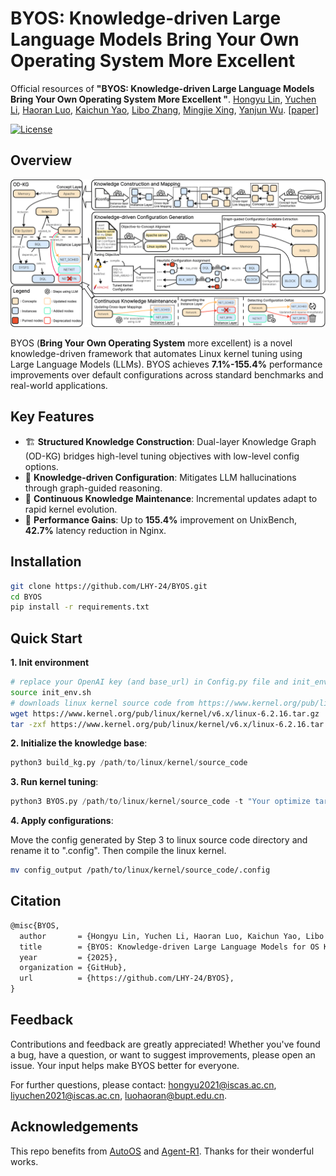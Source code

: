 # BYOS: Knowledge-driven Large Language Models Bring Your Own Operating System More Excellent  

Official resources of **"BYOS: Knowledge-driven Large Language Models Bring Your Own Operating System More Excellent  "**. [Hongyu Lin](https://arxiv.org/search/cs?searchtype=author&query=Lin,+H), [Yuchen Li](https://arxiv.org/search/cs?searchtype=author&query=Li,+Y), [Haoran Luo](https://arxiv.org/search/cs?searchtype=author&query=Luo,+H), [Kaichun Yao](https://arxiv.org/search/cs?searchtype=author&query=Yao,+K), [Libo Zhang](https://arxiv.org/search/cs?searchtype=author&query=Zhang,+L), [Mingjie Xing](https://arxiv.org/search/cs?searchtype=author&query=Xing,+M), [Yanjun Wu](https://arxiv.org/search/cs?searchtype=author&query=Wu,+Y). [[paper](https://arxiv.org/abs/2503.09663)]

[![License](https://img.shields.io/badge/License-Apache%202.0-blue.svg)](https://opensource.org/licenses/Apache-2.0)

## Overview

![Framework](./Figs/Framework.png)

BYOS (**Bring Your Own Operating System** more excellent) is a novel knowledge-driven framework that automates Linux kernel tuning using Large Language Models (LLMs). BYOS achieves **7.1%-155.4%** performance improvements over default configurations across standard benchmarks and real-world applications.

## Key Features

- 🏗️ **Structured Knowledge Construction**: Dual-layer Knowledge Graph (OD-KG) bridges high-level tuning objectives with low-level config options.
- 🧠 **Knowledge-driven Configuration**: Mitigates LLM hallucinations through graph-guided reasoning.
- 🔄 **Continuous Knowledge Maintenance**: Incremental updates adapt to rapid kernel evolution.
- 🚀 **Performance Gains**: Up to **155.4%** improvement on UnixBench, **42.7%** latency reduction in Nginx.

## Installation

```bash
git clone https://github.com/LHY-24/BYOS.git
cd BYOS
pip install -r requirements.txt
```

## Quick Start

**1. Init environment**

```bash
# replace your OpenAI key (and base_url) in Config.py file and init_env.sh
source init_env.sh
# downloads linux kernel source code from https://www.kernel.org/pub/linux/kernel/. Use v6.2.16 as an example.
wget https://www.kernel.org/pub/linux/kernel/v6.x/linux-6.2.16.tar.gz
tar -zxf https://www.kernel.org/pub/linux/kernel/v6.x/linux-6.2.16.tar.gz
```

**2. Initialize the knowledge base**:

```python
python3 build_kg.py /path/to/linux/kernel/source_code
```

**3. Run kernel tuning**:

```python
python3 BYOS.py /path/to/linux/kernel/source_code -t "Your optimize target" -o "config output filename"
```

**4. Apply configurations**:

Move the config generated by Step 3 to linux source code directory and rename it to ".config". Then compile the linux kernel.
```bash
mv config_output /path/to/linux/kernel/source_code/.config
```

## Citation

```tex
@misc{BYOS,
  author       = {Hongyu Lin, Yuchen Li, Haoran Luo, Kaichun Yao, Libo Zhang, Mingjie Xing, Yanjun Wu},
  title        = {BYOS: Knowledge-driven Large Language Models for OS Kernel Tuning},
  year         = {2025},
  organization = {GitHub},
  url          = {https://github.com/LHY-24/BYOS},
}
```

## Feedback

Contributions and feedback are greatly appreciated! Whether you've found a bug, have a question, or want to suggest improvements, please open an issue. Your input helps make BYOS better for everyone.

For further questions, please contact: hongyu2021@iscas.ac.cn, liyuchen2021@iscas.ac.cn, [luohaoran@bupt.edu.cn](mailto:luohaoran@bupt.edu.cn).

## Acknowledgements

This repo benefits from [AutoOS](https://github.com/xuewuyinhe/AutoOS) and [Agent-R1](https://github.com/0russwest0/Agent-R1). Thanks for their wonderful works.